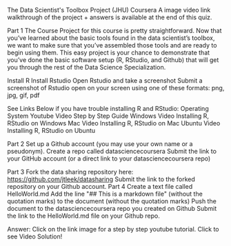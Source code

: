 The Data Scientist's Toolbox Project (JHU) Coursera
A image video link walkthrough of the project + answers is available at the end of this quiz.

Part 1
The Course Project for this course is pretty straightforward. Now that you’ve learned about the basic tools found in the data scientist’s toolbox, we want to make sure that you’ve assembled those tools and are ready to begin using them. This easy project is your chance to demonstrate that you’ve done the basic software setup (R, RStudio, and Github) that will get you through the rest of the Data Science Specialization.

Install R
Install Rstudio
Open Rstudio and take a screenshot
Submit a screenshot of Rstudio open on your screen using one of these formats: png, jpg, gif, pdf

See Links Below if you have trouble installing R and RStudio:
Operating System	Youtube Video	Step by Step Guide
Windows	Video	Installing R, RStudio on Windows
Mac	Video	Installing R, RStudio on Mac
Ubuntu	Video	Installing R, RStudio on Ubuntu


Part 2
Set up a Github account (you may use your own name or a pseudonym). Create a repo called datasciencecoursera Submit the link to your GitHub account (or a direct link to your datasciencecoursera repo)

Part 3
Fork the data sharing repository here: https://github.com/jtleek/datasharing
Submit the link to the forked repository on your Github account.
Part 4
Create a text file called HelloWorld.md Add the line "## This is a markdown file" (without the quotation marks) to the document (without the quotation marks) Push the document to the datasciencecoursera repo you created on Github Submit the link to the HelloWorld.md file on your Github repo.


Answer: Click on the link image for a step by step youtube tutorial.
Click to see Video Solution!
